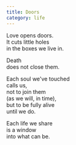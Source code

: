 ```yaml
---
title: Doors
category: life
---
```


Love opens doors.  
It cuts little holes  
in the boxes we live in.

Death  
does not close them.

Each soul we've touched  
calls us,  
not to join them  
(as we will, in time),  
but to be fully alive  
until we do.

Each life we share  
is a window  
into what can be.
